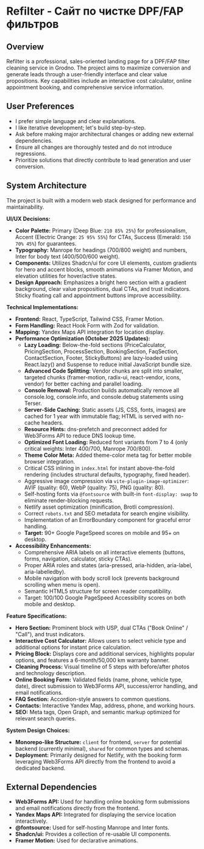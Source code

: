 # Refilter - Сайт по чистке DPF/FAP фильтров

## Overview
Refilter is a professional, sales-oriented landing page for a DPF/FAP filter cleaning service in Grodno. The project aims to maximize conversion and generate leads through a user-friendly interface and clear value propositions. Key capabilities include an interactive cost calculator, online appointment booking, and comprehensive service information.

## User Preferences
- I prefer simple language and clear explanations.
- I like iterative development; let's build step-by-step.
- Ask before making major architectural changes or adding new external dependencies.
- Ensure all changes are thoroughly tested and do not introduce regressions.
- Prioritize solutions that directly contribute to lead generation and user conversion.

## System Architecture
The project is built with a modern web stack designed for performance and maintainability.

**UI/UX Decisions:**
- **Color Palette:** Primary (Deep Blue: `210 85% 25%`) for professionalism, Accent (Electric Orange: `25 95% 55%`) for CTAs, Success (Emerald: `150 70% 45%`) for guarantees.
- **Typography:** Manrope for headings (700/800 weight) and numbers, Inter for body text (400/500/600 weight).
- **Components:** Utilizes Shadcn/ui for core UI elements, custom gradients for hero and accent blocks, smooth animations via Framer Motion, and elevation utilities for hover/active states.
- **Design Approach:** Emphasizes a bright hero section with a gradient background, clear value propositions, dual CTAs, and trust indicators. Sticky floating call and appointment buttons improve accessibility.

**Technical Implementations:**
- **Frontend:** React, TypeScript, Tailwind CSS, Framer Motion.
- **Form Handling:** React Hook Form with Zod for validation.
- **Mapping:** Yandex Maps API integration for location display.
- **Performance Optimization (October 2025 Updates):**
    - **Lazy Loading:** Below-the-fold sections (PriceCalculator, PricingSection, ProcessSection, BookingSection, FaqSection, ContactSection, Footer, StickyButtons) are lazy-loaded using React.lazy() and Suspense to reduce initial JavaScript bundle size.
    - **Advanced Code Splitting:** Vendor chunks are split into smaller, targeted chunks (framer-motion, radix-ui, react-vendor, icons, vendor) for better caching and parallel loading.
    - **Console Removal:** Production builds automatically remove all console.log, console.info, and console.debug statements using Terser.
    - **Server-Side Caching:** Static assets (JS, CSS, fonts, images) are cached for 1 year with immutable flag; HTML is served with no-cache headers.
    - **Resource Hints:** dns-prefetch and preconnect added for Web3Forms API to reduce DNS lookup time.
    - **Optimized Font Loading:** Reduced font variants from 7 to 4 (only critical weights: Inter 400/700, Manrope 700/800).
    - **Theme Color Meta:** Added theme-color meta tag for better mobile browser integration.
    - Critical CSS inlining in `index.html` for instant above-the-fold rendering (includes structural defaults, typography, fixed header).
    - Aggressive image compression via `vite-plugin-image-optimizer`: AVIF (quality: 60), WebP (quality: 75), PNG (quality: 80).
    - Self-hosting fonts via `@fontsource` with built-in `font-display: swap` to eliminate render-blocking requests.
    - Netlify asset optimization (minification, Brotli compression).
    - Correct `robots.txt` and SEO metadata for search engine visibility.
    - Implementation of an ErrorBoundary component for graceful error handling.
    - **Target:** 90+ Google PageSpeed scores on mobile and 95+ on desktop.
- **Accessibility Enhancements:**
    - Comprehensive ARIA labels on all interactive elements (buttons, forms, navigation, calculator, sticky CTAs).
    - Proper ARIA roles and states (aria-pressed, aria-hidden, aria-label, aria-labelledby).
    - Mobile navigation with body scroll lock (prevents background scrolling when menu is open).
    - Semantic HTML5 structure for screen reader compatibility.
    - Target: 100/100 Google PageSpeed Accessibility scores on both mobile and desktop.

**Feature Specifications:**
- **Hero Section:** Prominent block with USP, dual CTAs ("Book Online" / "Call"), and trust indicators.
- **Interactive Cost Calculator:** Allows users to select vehicle type and additional options for instant price calculation.
- **Pricing Block:** Displays core and additional services, highlights popular options, and features a 6-month/50,000 km warranty banner.
- **Cleaning Process:** Visual timeline of 5 steps with before/after photos and technology description.
- **Online Booking Form:** Validated fields (name, phone, vehicle type, date), direct submission to Web3Forms API, success/error handling, and email notifications.
- **FAQ Section:** Accordion-style answers to common questions.
- **Contacts:** Interactive Yandex Map, address, phone, and working hours.
- **SEO:** Meta tags, Open Graph, and semantic markup optimized for relevant search queries.

**System Design Choices:**
- **Monorepo-like Structure:** `client` for frontend, `server` for potential backend (currently minimal), `shared` for common types and schemas.
- **Deployment:** Primarily designed for Netlify, with the booking form leveraging Web3Forms API directly from the frontend to avoid a dedicated backend.

## External Dependencies
- **Web3Forms API:** Used for handling online booking form submissions and email notifications directly from the frontend.
- **Yandex Maps API:** Integrated for displaying the service location interactively.
- **@fontsource:** Used for self-hosting Manrope and Inter fonts.
- **Shadcn/ui:** Provides a collection of re-usable UI components.
- **Framer Motion:** Used for declarative animations.